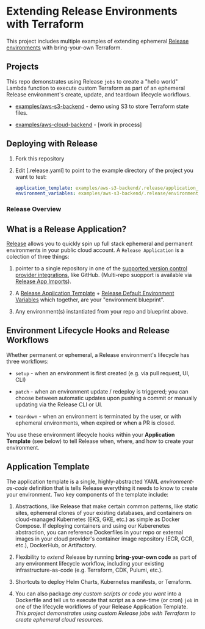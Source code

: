 # Extending Release Environments with Terraform

This project includes multiple examples of extending ephemeral [Release environments]([Release](https://releasehub.com/)) with bring-your-own Terraform.


## Projects

This repo demonstrates using Release `jobs` to create a "hello world" Lambda function to execute custom Terraform as part of an ephemeral Release environment's create, update, and teardown lifecycle workflows.

* [examples/aws-s3-backend](examples/aws-s3-backend) - demo using S3 to store Terraform state files. 

* [examples/aws-cloud-backend](examples/aws-cloud-backend) - [work in process]

## Deploying with Release

1. Fork this repository

2. Edit [.release.yaml] to point to the example directory of the project you want to test:

    ```yaml
    application_template: examples/aws-s3-backend/.release/application_template.yaml
    environment_variables: examples/aws-s3-backend/.release/environment_variables.yaml
    ```


### Release Overview

## What is a Release Application? 

[Release](https://releasehub.com/) allows you to quickly spin up full stack ephemeral and permanent environments in your public cloud account. A `Release Application` is a colection of three things: 

1. pointer to a single repository in one of the [supported version control provider integrations](https://docs.releasehub.com/integrations/source-control-integrations), like GitHub. (Multi-repo suopport is available via [Release App Imports](https://docs.releasehub.com/examples/app-imports-connecting-two-apps-together)).

2. A [Release Application Template](https://docs.releasehub.com/reference-guide/application-settings/application-template) + [Release Default Environment Variables](https://docs.releasehub.com/reference-guide/application-settings/default-environment-variables) which together, are your "environment blueprint".

3. Any environment(s) instantiated from your repo and blueprint above. 

## Environment Lifecycle Hooks and Release Workflows

Whether permanent or ephemeral, a Release environment's lifecycle has three workflows:

* `setup` - when an environment is first created (e.g. via pull request, UI, CLI)

* `patch` - when an environment update / redeploy is triggered; you can choose between automatic updates upon pushing a commit or manually updating via the Release CLI or UI.

* `teardown` - when an environment is terminated by the user, or with ephemeral environments, when expired or when a PR is closed.

You use these environment lifecycle hooks within your **Application Template** (see below) to tell Release when, where, and how to create your environment.

## Application Template

The application template is a single, highly-abstracted YAML _environment-as-code_ definition that is tells Release everything it needs to know to create your environment. Two key components of the template include: 

1. Abstractions, like Release that make certain common patterns, like static sites, ephemeral clones of your existing databases, and containers on cloud-managed Kubernetes (EKS, GKE, etc.) as simple as Docker Compose. If deploying containers and using our Kuberenetes abstraction, you can reference Dockerfiles in your repo or external images in your cloud provider's container image repository (ECR, GCR, etc.), DockerHub, or Artifactory.

2. Flexibility to _extend_ Release by running **bring-your-own code** as part of any environment lifecycle workflow, including your existing infrastructure-as-code (e.g. Terraform, CDK, Pulumi, etc.).

3. Shortcuts to deploy Helm Charts, Kubernetes manifests, or Terraform. 

4. You can also package _any custom scripts or code you want_ into a Dockerfile and tell us to execute that script as a one-time (or cron) `job` in one of the lifecycle workflows of your Release Application Template. _This project demonstrates using custom Release jobs with Terraform to create ephemeral cloud resources._


